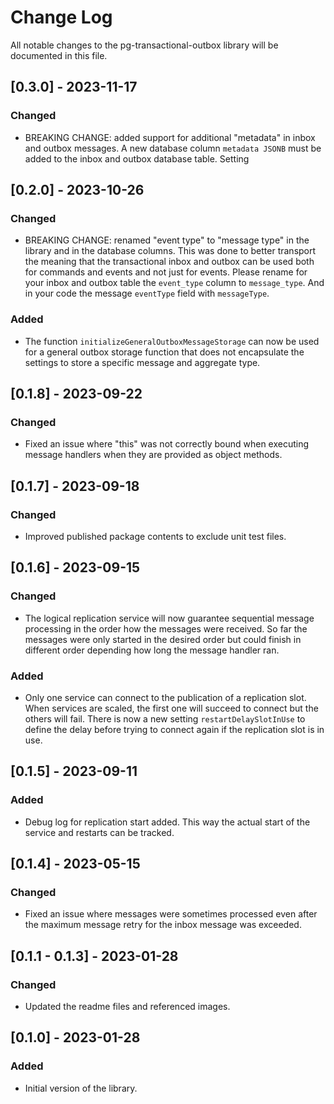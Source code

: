 # Change Log

All notable changes to the pg-transactional-outbox library will be documented in
this file.

## [0.3.0] - 2023-11-17

### Changed

- BREAKING CHANGE: added support for additional "metadata" in inbox and outbox
  messages. A new database column `metadata JSONB` must be added to the inbox
  and outbox database table. Setting

## [0.2.0] - 2023-10-26

### Changed

- BREAKING CHANGE: renamed "event type" to "message type" in the library and in
  the database columns. This was done to better transport the meaning that the
  transactional inbox and outbox can be used both for commands and events and
  not just for events. Please rename for your inbox and outbox table the
  `event_type` column to `message_type`. And in your code the message
  `eventType` field with `messageType`.

### Added

- The function `initializeGeneralOutboxMessageStorage` can now be used for a
  general outbox storage function that does not encapsulate the settings to
  store a specific message and aggregate type.

## [0.1.8] - 2023-09-22

### Changed

- Fixed an issue where "this" was not correctly bound when executing message
  handlers when they are provided as object methods.

## [0.1.7] - 2023-09-18

### Changed

- Improved published package contents to exclude unit test files.

## [0.1.6] - 2023-09-15

### Changed

- The logical replication service will now guarantee sequential message
  processing in the order how the messages were received. So far the messages
  were only started in the desired order but could finish in different order
  depending how long the message handler ran.

### Added

- Only one service can connect to the publication of a replication slot. When
  services are scaled, the first one will succeed to connect but the others will
  fail. There is now a new setting `restartDelaySlotInUse` to define the delay
  before trying to connect again if the replication slot is in use.

## [0.1.5] - 2023-09-11

### Added

- Debug log for replication start added. This way the actual start of the
  service and restarts can be tracked.

## [0.1.4] - 2023-05-15

### Changed

- Fixed an issue where messages were sometimes processed even after the maximum
  message retry for the inbox message was exceeded.

## [0.1.1 - 0.1.3] - 2023-01-28

### Changed

- Updated the readme files and referenced images.

## [0.1.0] - 2023-01-28

### Added

- Initial version of the library.
